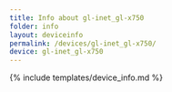 ```yaml
---
title: Info about gl-inet_gl-x750
folder: info
layout: deviceinfo
permalink: /devices/gl-inet_gl-x750/
device: gl-inet_gl-x750
---
```

{% include templates/device_info.md %}
